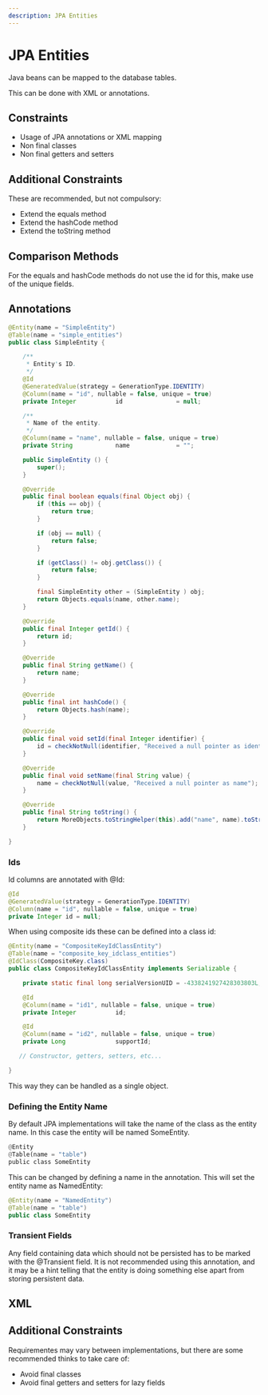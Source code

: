 ```yaml
---
description: JPA Entities
---
```


# JPA Entities

Java beans can be mapped to the database tables.

This can be done with XML or annotations.

## Constraints

* Usage of JPA annotations or XML mapping
* Non final classes
* Non final getters and setters

## Additional Constraints

These are recommended, but not compulsory:

* Extend the equals method
* Extend the hashCode method
* Extend the toString method

## Comparison Methods

For the equals and hashCode methods do not use the id for this, make use of the unique fields.

## Annotations

```java
@Entity(name = "SimpleEntity")
@Table(name = "simple_entities")
public class SimpleEntity {

    /**
     * Entity's ID.
     */
    @Id
    @GeneratedValue(strategy = GenerationType.IDENTITY)
    @Column(name = "id", nullable = false, unique = true)
    private Integer           id               = null;

    /**
     * Name of the entity.
     */
    @Column(name = "name", nullable = false, unique = true)
    private String            name             = "";

    public SimpleEntity () {
        super();
    }

    @Override
    public final boolean equals(final Object obj) {
        if (this == obj) {
            return true;
        }

        if (obj == null) {
            return false;
        }

        if (getClass() != obj.getClass()) {
            return false;
        }

        final SimpleEntity other = (SimpleEntity ) obj;
        return Objects.equals(name, other.name);
    }

    @Override
    public final Integer getId() {
        return id;
    }

    @Override
    public final String getName() {
        return name;
    }

    @Override
    public final int hashCode() {
        return Objects.hash(name);
    }

    @Override
    public final void setId(final Integer identifier) {
        id = checkNotNull(identifier, "Received a null pointer as identifier");
    }

    @Override
    public final void setName(final String value) {
        name = checkNotNull(value, "Received a null pointer as name");
    }

    @Override
    public final String toString() {
        return MoreObjects.toStringHelper(this).add("name", name).toString();
    }

}
```

### Ids

Id columns are annotated with @Id:

```java
@Id
@GeneratedValue(strategy = GenerationType.IDENTITY)
@Column(name = "id", nullable = false, unique = true)
private Integer id = null;
```

When using composite ids these can be defined into a class id:

```java
@Entity(name = "CompositeKeyIdClassEntity")
@Table(name = "composite_key_idclass_entities")
@IdClass(CompositeKey.class)
public class CompositeKeyIdClassEntity implements Serializable {

    private static final long serialVersionUID = -4338241927428303803L;

    @Id
    @Column(name = "id1", nullable = false, unique = true)
    private Integer           id;

    @Id
    @Column(name = "id2", nullable = false, unique = true)
    private Long              supportId;

   // Constructor, getters, setters, etc...

}
```

This way they can be handled as a single object.

### Defining the Entity Name

By default JPA implementations will take the name of the class as the entity name. In this case the entity will be named SomeEntity.

```rust
@Entity
@Table(name = "table")
public class SomeEntity
```

This can be changed by defining a name in the annotation. This will set the entity name as NamedEntity:

```java
@Entity(name = "NamedEntity")
@Table(name = "table")
public class SomeEntity
```

### Transient Fields

Any field containing data which should not be persisted has to be marked with the @Transient field. It is not recommended using this annotation, and it may be a hint telling that the entity is doing something else apart from storing persistent data.

## XML

## Additional Constraints

Requirementes may vary between implementations, but there are some recommended thinks to take care of:

* Avoid final classes
* Avoid final getters and setters for lazy fields



